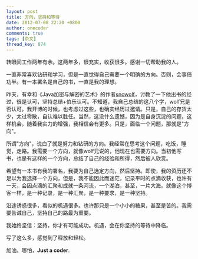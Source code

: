 ```yaml
---
layout: post
title: 方向，坚持和等待
date: 2012-07-08 22:20 +0800
author: onecoder
comments: true
tags: [杂文]
thread_key: 874
---
```

转眼间工作两年有余。这两年多，很充实，收获很多。感谢一切帮助我的人。

一直非常喜欢钻研和学习，但是一直觉得自己需要一个明确的方向。否则，会事倍功半。有一本署名是自己的书，一直是我的理想。

昨天，有幸和《Java加密与解密的艺术》的作者<a href="http://snowolf.iteye.com/" target="\_blank">snowolf</a>，讨教了一下他出书的经过，很是认可，坚持总结+伯乐认可。不知道，我自己总结的这八个字，wolf兄是否认可。我开博的时候，也考虑过这些，也确实经历过邀请。只是，自己的存货太少，太过零散，自认难以胜任。当然，这没什么遗憾，因为是自身沉淀的问题，这样机会，随着我实力的增强，我相信会有更多。只是，面临一个问题，那就是"方向"。

所谓"方向"，说白了就是努力和钻研的方向。我经常在思考这个问题，吃饭，睡觉，走路。我需要一个方向，就像wolf兄说的，他现在也需要方向。当初他写书，也是有这样的一个方向，总结了自己的经验和所得，然后被人欣赏。

希望有一本书有我的署名，我要为自己选定方向，然后坚持。即使，我的资历还不足以为我选择一个方向，但是，我不能因此而迷茫，记录平时的点滴收获，也许有一天，会因点滴的汇聚和成就一条河流，一个湖泊，甚至，一片大海。就像这个博客一样，是一种记录，是一种汇聚，是一种要求，是一种坚持。

沿途诱惑很多，看似的机遇很多。也许那只是一个小小的糖果，甚至是苦的。我需要告诫自己，坚持自己的路最为重要。

我始终坚信：坚持，你才有可能成功。机遇，会在你坚持的等待中降临。

写了这么多，感觉到了释放和轻松。</div>

加油。哪怕，**Just a coder**.

